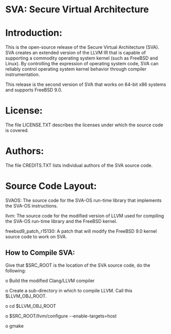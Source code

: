 SVA: Secure Virtual Architecture
================================

Introduction:
=============
This is the open-source release of the Secure Virtual Architecture (SVA).  SVA
creates an extended version of the LLVM IR that is capable of supporting a
commodity operating system kernel (such as FreeBSD and Linux).  By controlling
the expression of operating system code, SVA can reliably control operating
system kernel behavior through compiler instrumentation.

This release is the second version of SVA that works on 64-bit x86 systems and
supports FreeBSD 9.0.

License:
========
The file LICENSE.TXT describes the licenses under which the source code is
covered.

Authors:
========
The file CREDITS.TXT lists individual authors of the SVA source code.

Source Code Layout:
===================
SVAOS:
  The source code for the SVA-OS run-time library that implements the SVA-OS
  instructions.

llvm:
  The source code for the modified version of LLVM used for compiling the
  SVA-OS run-time library and the FreeBSD kernel.

freebsd9_patch_r15130:
  A patch that will modify the FreeBSD 9.0 kernel source code to work on SVA.

How to Compile SVA:
-------------------

Give that $SRC_ROOT is the location of the SVA source code, do the following:

o Build the modified Clang/LLVM compiler

  o Create a sub-directory in which to compile LLVM.  Call this $LLVM_OBJ_ROOT.

  o cd $LLVM_OBJ_ROOT

  o $SRC_ROOT/llvm/configure --enable-targets=host

  o gmake


